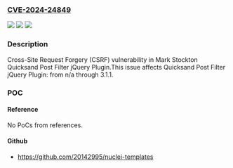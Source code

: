 ### [CVE-2024-24849](https://cve.mitre.org/cgi-bin/cvename.cgi?name=CVE-2024-24849)
![](https://img.shields.io/static/v1?label=Product&message=Quicksand%20Post%20Filter%20jQuery%20Plugin&color=blue)
![](https://img.shields.io/static/v1?label=Version&message=n%2Fa%3C%3D%203.1.1%20&color=brighgreen)
![](https://img.shields.io/static/v1?label=Vulnerability&message=CWE-352%20Cross-Site%20Request%20Forgery%20(CSRF)&color=brighgreen)

### Description

Cross-Site Request Forgery (CSRF) vulnerability in Mark Stockton Quicksand Post Filter jQuery Plugin.This issue affects Quicksand Post Filter jQuery Plugin: from n/a through 3.1.1.

### POC

#### Reference
No PoCs from references.

#### Github
- https://github.com/20142995/nuclei-templates

